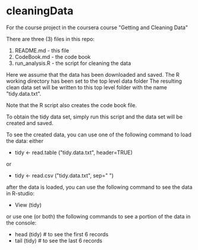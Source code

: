 # cleaningData
For the course project in the coursera course "Getting and Cleaning Data"

There are three (3) files in this repo:

1. README.md - this file
2. CodeBook.md - the code book
3. run_analysis.R - the script for cleaning the data

Here we assume that the data has been downloaded and saved.
The R working directory has been set to the top level data folder
The resulting clean data set will be written to this top level
folder with the name "tidy.data.txt".

Note that the R script also creates the code book file.

To obtain the tidy data set, simply run this script and the data
set will be created and saved.

To see the created data, you can use one of the following command
to load the data: either

- tidy <- read.table ("tidy.data.txt", header=TRUE)

or

- tidy <- read.csv ("tidy.data.txt", sep=" ")

after the data is loaded, you can use the following command
to see the data in R-studio:

- View (tidy)

or use one (or both) the following commands to see a portion of the data in the console:

- head (tidy) # to see the first 6 records
- tail (tidy) # to see the last 6 records
